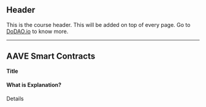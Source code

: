 ## Header
This is the course header. This will be added on top of every page. Go to [DoDAO.io](https://www.dodao.io) to know more.

 ---
 
 ## AAVE Smart Contracts
 
 **Title**        
#### What is Explanation?
Details
 
 
